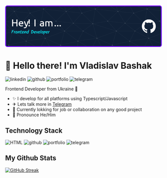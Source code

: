 ![alt](github-header-image.png "shih-tzu")

# 👋 Hello there! I'm Vladislav Bashak

![linkedin](https://img.shields.io/badge/Linkedin-0e76a8?style=for-the-badge&logo=Linkedin&logoColor=white)
![github](https://img.shields.io/badge/GitHub-000000?style=for-the-badge&logo=GitHub&logoColor=white)
![portfolio](https://img.shields.io/badge/Portfolio-800080?style=for-the-badge&logo=Portfolio&logoColor=white)
![telegram](https://img.shields.io/badge/Telegram-0e76a8?style=for-the-badge&logo=Telegram&logoColor=white)

Frontend Developer from Ukraine 🥏

* ✨ I develop for all platforms using Typescript/Javascript 
* ✈ Lets talk more in [Telegram](https://t.me/VladBashak)
* 🏢 Currently lokking for job or collaboration on any good project
* 🧑 Pronounce He/Him

## Technology Stack
![HTML](https://img.shields.io/badge/HTML-0e76a8?style=for-the-badge&logo=HTMLl&logoColor=white)
![github](https://img.shields.io/badge/GitHub-000000?style=for-the-badge&logo=GitHub&logoColor=white)
![portfolio](https://img.shields.io/badge/Portfolio-800080?style=for-the-badge&logo=Portfolio&logoColor=white)
![telegram](https://img.shields.io/badge/Telegram-0e76a8?style=for-the-badge&logo=Telegram&logoColor=white)

## My Github Stats
[![GitHub Streak](https://streak-stats.demolab.com/?user=Vlad-syss)](https://git.io/streak-stats)
